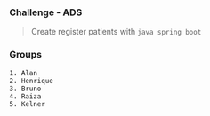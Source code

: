 ### Challenge - ADS
> Create register patients with `java spring boot`

### Groups
```
1. Alan
2. Henrique
3. Bruno
4. Raiza
5. Kelner
```
